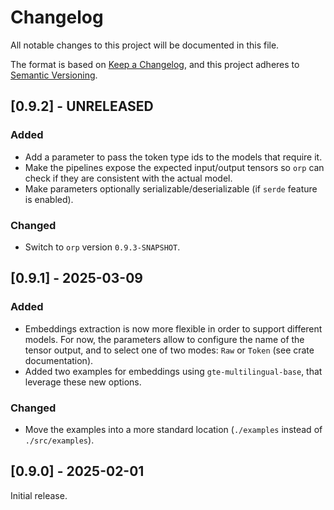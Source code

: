 # Changelog

All notable changes to this project will be documented in this file.

The format is based on [Keep a Changelog](https://keepachangelog.com/en/1.1.0/), and this project adheres to [Semantic Versioning](https://semver.org/spec/v2.0.0.html).


## [0.9.2] - UNRELEASED

### Added

* Add a parameter to pass the token type ids to the models that require it.
* Make the pipelines expose the expected input/output tensors so `orp` can check if they are consistent with the actual model.
* Make parameters optionally serializable/deserializable (if `serde` feature is enabled).

### Changed

* Switch to `orp` version `0.9.3-SNAPSHOT`.


## [0.9.1] - 2025-03-09

### Added

* Embeddings extraction is now more flexible in order to support different models. For now, the parameters allow to configure the name of the tensor output, and to select one of two modes: `Raw` or `Token` (see crate documentation).
* Added two examples for embeddings using `gte-multilingual-base`, that leverage these new options.

### Changed

* Move the examples into a more standard location (`./examples` instead of `./src/examples`).


## [0.9.0] - 2025-02-01

Initial release.
